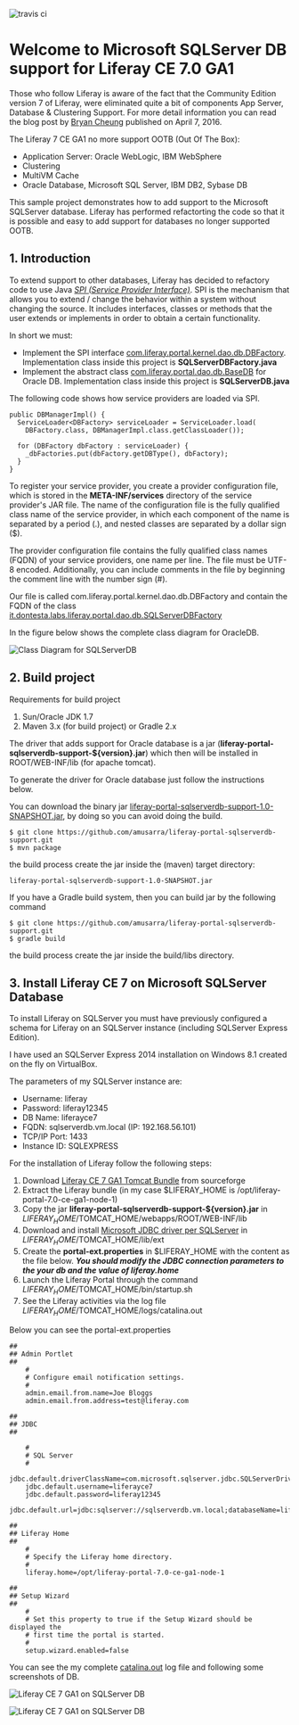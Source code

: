 ![travis ci](https://travis-ci.org/amusarra/liferay-portal-sqlserverdb-support.svg?branch=master)

# Welcome to Microsoft SQLServer DB support for Liferay CE 7.0 GA1

Those who follow Liferay is aware of the fact that the Community Edition version 7 of Liferay, were eliminated quite a bit of components App Server, Database & Clustering Support. For more detail information you can read the blog post by [Bryan Cheung]( https://www.liferay.com/it/web/bryan.cheung/blog/-/blogs/liferay-portal-7-ce-app-server-database-clustering-support) published on April 7, 2016.

The Liferay 7 CE GA1 no more support OOTB (Out Of The Box):
* Application Server: Oracle WebLogic, IBM WebSphere
* Clustering
* MultiVM Cache
* Oracle Database, Microsoft SQL Server, IBM DB2, Sybase DB

This sample project demonstrates how to add support to the Microsoft SQLServer database. Liferay has performed refactorting the code so that it is possible and easy to add support for databases no longer supported OOTB.

## 1. Introduction
To extend support to other databases, Liferay has decided to refactory code to use Java [*SPI (Service Provider Interface)*](https://docs.oracle.com/javase/tutorial/sound/SPI-intro.html). SPI is the mechanism that allows you to extend / change the behavior within a system without changing the source. It includes interfaces, classes or methods that the user extends or implements in order to obtain a certain functionality.

In short we must:
* Implement the SPI interface [com.liferay.portal.kernel.dao.db.DBFactory](https://github.com/liferay/liferay-portal/blob/2960360870ae69360861a720136e082a06c5548f/portal-kernel/src/com/liferay/portal/kernel/dao/db/DBFactory.java). Implementation class inside this project is **SQLServerDBFactory.java**
* Implement the abstract class [com.liferay.portal.dao.db.BaseDB](https://github.com/liferay/liferay-portal/blob/master/portal-impl/src/com/liferay/portal/dao/db/BaseDB.java) for Oracle DB. Implementation class inside this project is **SQLServerDB.java**

The following code shows how service providers are loaded via SPI.
```
public DBManagerImpl() {
  ServiceLoader<DBFactory> serviceLoader = ServiceLoader.load(
    DBFactory.class, DBManagerImpl.class.getClassLoader());

  for (DBFactory dbFactory : serviceLoader) {
    _dbFactories.put(dbFactory.getDBType(), dbFactory);
  }
}
```
To register your service provider, you create a provider configuration file, which is stored in the **META-INF/services** directory of the service provider's JAR file. The name of the configuration file is the fully qualified class name of the service provider, in which each component of the name is separated by a period (.), and nested classes are separated by a dollar sign ($).

The provider configuration file contains the fully qualified class names (FQDN) of your service providers, one name per line. The file must be UTF-8 encoded. Additionally, you can include comments in the file by beginning the comment line with the number sign (#).

Our file is called com.liferay.portal.kernel.dao.db.DBFactory and contain the FQDN of the class [it.dontesta.labs.liferay.portal.dao.db.SQLServerDBFactory](https://github.com/amusarra/liferay-portal-sqlserverdb-support/blob/master/src/main/java/it/dontesta/labs/liferay/portal/dao/db/SQLServerDBFactory.java)


In the figure below shows the complete class diagram for OracleDB.

![Class Diagram for SQLServerDB](http://www.dontesta.it/blog/wp-content/uploads/2014/02/SQLServerDB.png)

## 2. Build project
Requirements for build project
1. Sun/Oracle JDK 1.7
2. Maven 3.x (for build project) or Gradle 2.x

The driver that adds support for Oracle database is a jar (**liferay-portal-sqlserverdb-support-${version}.jar**) which then will be installed in ROOT/WEB-INF/lib (for apache tomcat).

To generate the driver for Oracle database just follow the instructions below.

You can download the binary jar [liferay-portal-sqlserverdb-support-1.0-SNAPSHOT.jar](https://github.com/amusarra/liferay-portal-sqlserverdb-support/releases/download/v1.0/liferay-portal-sqlserverdb-support-1.0-SNAPSHOT.jar), by doing so you can avoid doing the build.

```
$ git clone https://github.com/amusarra/liferay-portal-sqlserverdb-support.git
$ mvn package
```

the build process create the jar inside the (maven) target directory:

```
liferay-portal-sqlserverdb-support-1.0-SNAPSHOT.jar
```

If you have a Gradle build system, then you can build jar by the following command

```
$ git clone https://github.com/amusarra/liferay-portal-sqlserverdb-support.git
$ gradle build
```

the build process create the jar inside the build/libs directory.

## 3. Install Liferay CE 7 on Microsoft SQLServer Database

To install Liferay on SQLServer you must have previously configured a schema for Liferay on an SQLServer instance (including SQLServer Express Edition).

I have used an SQLServer Express 2014 installation on Windows 8.1 created on the fly on VirtualBox.

The parameters of my SQLServer instance are:
* Username: liferay
* Password: liferay12345
* DB Name: liferayce7
* FQDN: sqlserverdb.vm.local (IP: 192.168.56.101)
* TCP/IP Port: 1433
* Instance ID: SQLEXPRESS

For the installation of Liferay follow the following steps:

1. Download [Liferay CE 7 GA1 Tomcat Bundle](https://sourceforge.net/projects/lportal/files/Liferay%20Portal/7.0.0%20GA1/liferay-portal-tomcat-7.0-ce-ga1-20160331161017956.zip/download) from sourceforge
2. Extract the Liferay bundle (in my case $LIFERAY_HOME is /opt/liferay-portal-7.0-ce-ga1-node-1)
3. Copy the jar **liferay-portal-sqlserverdb-support-${version}.jar** in $LIFERAY_HOME/$TOMCAT_HOME/webapps/ROOT/WEB-INF/lib
4. Download and install [Microsoft JDBC driver per SQLServer](https://msdn.microsoft.com/it-it/library/mt683464.aspx) in $LIFERAY_HOME/$TOMCAT_HOME/lib/ext
5. Create the **portal-ext.properties** in $LIFERAY_HOME with the content as the file below. ***You should modify the JDBC connection parameters to the your db and the value of liferay.home***
6. Launch the Liferay Portal through the command $LIFERAY_HOME/$TOMCAT_HOME/bin/startup.sh
7. See the Liferay activities via the log file $LIFERAY_HOME/$TOMCAT_HOME/logs/catalina.out

Below you can see the portal-ext.properties

```
##
## Admin Portlet
##
    #
    # Configure email notification settings.
    #
    admin.email.from.name=Joe Bloggs
    admin.email.from.address=test@liferay.com

##
## JDBC
##

    #
    # SQL Server
    #
    jdbc.default.driverClassName=com.microsoft.sqlserver.jdbc.SQLServerDriver
    jdbc.default.username=liferayce7
    jdbc.default.password=liferay12345
    jdbc.default.url=jdbc:sqlserver://sqlserverdb.vm.local;databaseName=liferayce7

##
## Liferay Home
##
    #
    # Specify the Liferay home directory.
    #
    liferay.home=/opt/liferay-portal-7.0-ce-ga1-node-1

##
## Setup Wizard
##
    #
    # Set this property to true if the Setup Wizard should be displayed the
    # first time the portal is started.
    #
    setup.wizard.enabled=false
```

You can see the my complete [catalina.out](https://gist.github.com/amusarra/7f7d5c2f4d73e88f55f092d4d1853ff9) log file and following some screenshots of DB.

![Liferay CE 7 GA1 on SQLServer DB ](http://www.dontesta.it/blog/wp-content/uploads/2014/02/Liferay7CEOnSQLServerDB.png)

![Liferay CE 7 GA1 on SQLServer DB ](http://www.dontesta.it/blog/wp-content/uploads/2014/02/Liferay7CEOnSQLServerDB_1.png)
